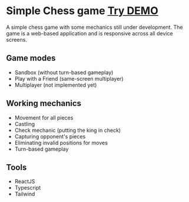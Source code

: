# Simple Chess game [Try DEMO](https://mertjsx.github.io/chess-game/)

A simple chess game with some mechanics still under development. The game is a web-based application and is responsive across all device screens.

## Game modes
- Sandbox (without turn-based gameplay)
- Play with a Friend (same-screen multiplayer)
- Multiplayer (not implemented yet)

## Working mechanics
- Movement for all pieces
- Castling
- Check mechanic (putting the king in check)
- Capturing opponent's pieces
- Eliminating invalid positions for moves
- Turn-based gameplay

## Tools
- ReactJS
- Typescript
- Tailwind
